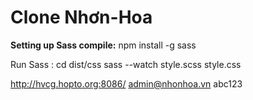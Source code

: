 # Clone Nhơn-Hoa

**Setting up Sass compile:**
npm install -g sass

Run Sass :
cd dist/css
sass --watch style.scss style.css

<http://hvcg.hopto.org:8086/>
admin@nhonhoa.vn
abc123
